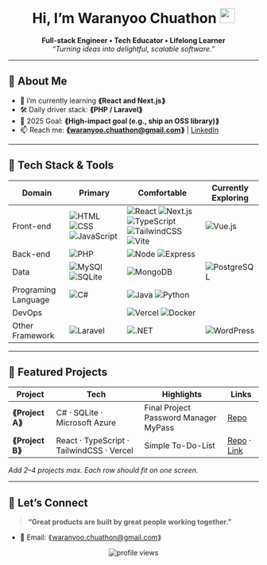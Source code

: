 <!-- Banner / Cover -->
<p align="center">
  <img  />
</p>

<h1 align="center">Hi, I’m Waranyoo Chuathon <img height="30" src="https://em-content.zobj.net/thumbs/120/apple/354/waving-hand_1f44b.png" /></h1>

<p align="center">
  <strong>Full-stack Engineer • Tech Educator • Lifelong Learner</strong><br/>
  <em>“Turning ideas into delightful, scalable software.”</em>
</p>

---

## 🚀 About Me
- 🌱  I’m currently learning **⟪React and Next.js⟫**  
- 🛠  Daily driver stack: **⟪PHP / Laravel⟫**  
- 🎯  2025 Goal: **⟪High-impact goal (e.g., ship an OSS library)⟫**  
- 📫  Reach me: **⟪waranyoo.chuathon@gmail.com⟫** | [LinkedIn](https://www.linkedin.com/in/waranyoo-chuathon-13806433a/) 

---

## 🧰 Tech Stack & Tools
<div align="center">

| Domain | Primary | Comfortable | Currently Exploring |
|--------|---------|-------------|---------------------|
| Front-end | ![HTML](https://img.shields.io/badge/HTML-%23E34F26.svg?logo=html5&logoColor=white) ![CSS](https://img.shields.io/badge/CSS-639?logo=css&logoColor=fff) ![JavaScript](https://img.shields.io/badge/JavaScript-F7DF1E?logo=javascript&logoColor=000) | ![React](https://img.shields.io/badge/React-20232A?logo=react&logoColor=61DAFB) ![Next.js](https://img.shields.io/badge/Next.js-000?logo=nextdotjs) ![TypeScript](https://img.shields.io/badge/TypeScript-007ACC?logo=typescript&logoColor=white) ![TailwindCSS](https://img.shields.io/badge/TailwindCSS-black?logo=tailwindcss&logoColor=DeepSkyBlue) ![Vite](https://img.shields.io/badge/Vite-646CFF?logo=vite&logoColor=fff) | ![Vue.js](https://img.shields.io/badge/Vue.js-4FC08D?logo=vuedotjs&logoColor=fff) |
| Back-end | ![PHP](https://img.shields.io/badge/PHP-%23777BB4.svg?&logo=php&logoColor=white) | ![Node](https://img.shields.io/badge/Node.js-339933?logo=node.js&logoColor=white) ![Express](https://img.shields.io/badge/Express-000000?logo=express&logoColor=white) |  |
| Data |  ![MySQl](https://img.shields.io/badge/MySQL-4479A1?logo=mysql&logoColor=white) ![SQLite](https://img.shields.io/badge/SQLite-003B57?logo=mysql&logoColor=white)| ![MongoDB](https://img.shields.io/badge/MongoDB-47A248?logo=mongodb&logoColor=white) | ![PostgreSQL](https://img.shields.io/badge/PostgreSQL-4169E1?logo=postgresql&logoColor=white)|
| Programing Language | ![C#](https://custom-icon-badges.demolab.com/badge/C%23-%23239120.svg?logo=cshrp&logoColor=white) |![Java](https://img.shields.io/badge/Java-%23ED8B00.svg?logo=openjdk&logoColor=white) ![Python](https://img.shields.io/badge/Python-3776AB?logo=python&logoColor=fff)|  |
| DevOps | | ![Vercel](https://img.shields.io/badge/Vercel-%23000000.svg?logo=vercel&logoColor=white) ![Docker](https://img.shields.io/badge/Docker-2496ED?logo=docker&logoColor=white) |  |
| Other Framework | ![Laravel](https://img.shields.io/badge/Laravel-%23FF2D20.svg?logo=laravel&logoColor=white) | ![.NET](https://img.shields.io/badge/.NET-512BD4?logo=dotnet&logoColor=fff) |![WordPress](https://img.shields.io/badge/WordPress-%2321759B.svg?logo=wordpress&logoColor=white) |
</div>

---

## 📌 Featured Projects
| Project | Tech | Highlights | Links |
|---------|------|-----------|-------|
| **⟪Project A⟫** | C# · SQLite · Microsoft Azure | Final Project Password Manager MyPass | [Repo](https://github.com/WaranyooChuathon/MyPass-Password-Manager) |
| **⟪Project B⟫** | React · TypeScript · TailwindCSS · Vercel| Simple To-Do-List | [Repo](https://github.com/WaranyooChuathon/To-Do-List-React) · [Link](https://to-do-list-react-tau-azure.vercel.app/)| 

_Add 2–4 projects max. Each row should fit on one screen._


---

## 🤝 Let’s Connect
> **“Great products are built by great people working together.”**

- 💌 Email: ⟪waranyoo.chuathon@gmail.com⟫  


<p align="center">
  <img src="https://komarev.com/ghpvc/?username=⟪USERNAME⟫&style=flat-square" alt="profile views"/>
</p>
